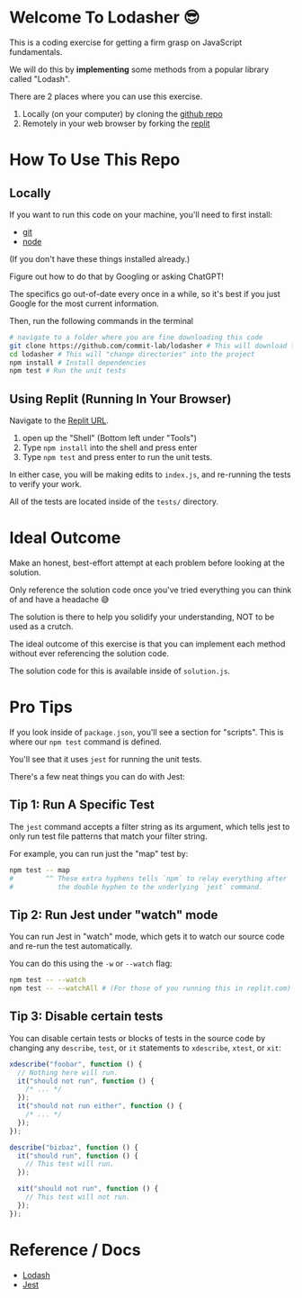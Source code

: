 # Welcome To Lodasher 😎

This is a coding exercise for getting a firm grasp on JavaScript fundamentals.

We will do this by **implementing** some methods from a popular library called "Lodash".

There are 2 places where you can use this exercise.

1. Locally (on your computer) by cloning the [github repo](https://github.com/commit-lab/lodasher)
2. Remotely in your web browser by forking the [replit](https://replit.com/@kan15/Lodasher)

# How To Use This Repo

## Locally

If you want to run this code on your machine, you'll need to first install:

- [git](https://www.google.com/search?q=how+to+install+git)
- [node](https://www.google.com/search?q=how+to+install+node)

(If you don't have these things installed already.)

Figure out how to do that by Googling or asking ChatGPT!

The specifics go out-of-date every once in a while, so it's best if you just Google for the most current information.

Then, run the following commands in the terminal

```sh
# navigate to a folder where you are fine downloading this code
git clone https://github.com/commit-lab/lodasher # This will download the code.
cd lodasher # This will "change directories" into the project
npm install # Install dependencies
npm test # Run the unit tests
```

## Using Replit (Running In Your Browser)

Navigate to the [Replit URL](https://replit.com/@kan15/Lodasher).

1. open up the "Shell" (Bottom left under "Tools")
2. Type `npm install` into the shell and press enter
3. Type `npm test` and press enter to run the unit tests.

In either case, you will be making edits to `index.js`, and re-running the tests to verify your work.

All of the tests are located inside of the `tests/` directory.

# Ideal Outcome

Make an honest, best-effort attempt at each problem before looking at the solution.

Only reference the solution code once you've tried everything you can think of and have a headache 😅

The solution is there to help you solidify your understanding, NOT to be used as a crutch.

The ideal outcome of this exercise is that you can implement each method without ever referencing the solution code.

The solution code for this is available inside of `solution.js`.

# Pro Tips

If you look inside of `package.json`, you'll see a section for "scripts". This is where our `npm test` command is defined.

You'll see that it uses `jest` for running the unit tests.

There's a few neat things you can do with Jest:

## Tip 1: Run A Specific Test

The `jest` command accepts a filter string as its argument, which tells jest to only run test file patterns that match your filter string.

For example, you can run just the "map" test by:

```sh
npm test -- map
#        ^^ These extra hyphens tells `npm` to relay everything after
#           the double hyphen to the underlying `jest` command.
```

## Tip 2: Run Jest under "watch" mode

You can run Jest in "watch" mode, which gets it to watch our source code and re-run the test automatically.

You can do this using the `-w` or `--watch` flag:

```sh
npm test -- --watch
npm test -- --watchAll # (For those of you running this in replit.com)
```

## Tip 3: Disable certain tests

You can disable certain tests or blocks of tests in the source code by changing any `describe`, `test`, or `it` statements to `xdescribe`, `xtest`, or `xit`:

```javascript
xdescribe("foobar", function () {
  // Nothing here will run.
  it("should not run", function () {
    /* ... */
  });
  it("should not run either", function () {
    /* ... */
  });
});

describe("bizbaz", function () {
  it("should run", function () {
    // This test will run.
  });

  xit("should not run", function () {
    // This test will not run.
  });
});
```

# Reference / Docs

- [Lodash](https://lodash.com/)
- [Jest](https://jestjs.io/)
